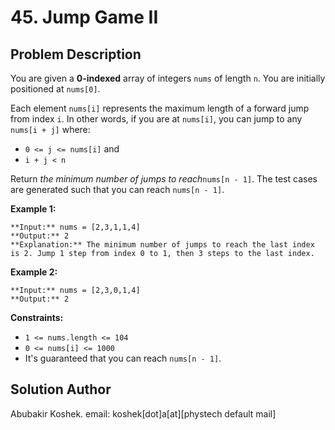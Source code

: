 # 45\. Jump Game II

## Problem Description

You are given a **0-indexed** array of integers `nums` of length `n`. You are
initially positioned at `nums[0]`.

Each element `nums[i]` represents the maximum length of a forward jump from
index `i`. In other words, if you are at `nums[i]`, you can jump to any
`nums[i + j]` where:

  * `0 <= j <= nums[i]` and
  * `i + j < n`

Return _the minimum number of jumps to reach_`nums[n - 1]`. The test cases are
generated such that you can reach `nums[n - 1]`.

**Example 1:**

    
    
    **Input:** nums = [2,3,1,1,4]
    **Output:** 2
    **Explanation:** The minimum number of jumps to reach the last index is 2. Jump 1 step from index 0 to 1, then 3 steps to the last index.
    

**Example 2:**

    
    
    **Input:** nums = [2,3,0,1,4]
    **Output:** 2
    

**Constraints:**

  * `1 <= nums.length <= 104`
  * `0 <= nums[i] <= 1000`
  * It's guaranteed that you can reach `nums[n - 1]`.

## Solution Author

Abubakir Koshek. email: koshek[dot]a[at][phystech default mail]

